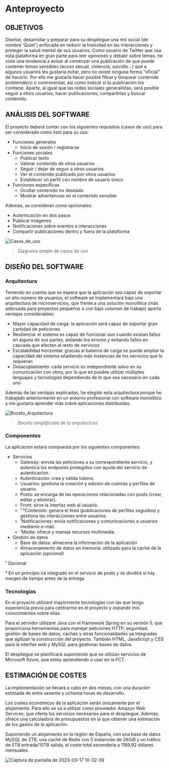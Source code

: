 # Anteproyecto

## OBJETIVOS

Diseñar, desarrollar y preparar para su despliegue una red social (de nombre 'Quiet') enfocada en reducir la toxicidad en las interacciones y proteger la salud mental de sus usuarios. Como usuario de Twitter que usa esta plataforma en gran parte para leer opiniones y debatir sobre temas, he visto una tendencia a avisar al comenzar una publicación de que puede contener temas sensibles (acoso sexual, violencia, suicidio...) que a algunos usuarios les gustaría evitar, pero no existe ninguna forma "oficial" de hacerlo. Por ello me gustaría hacer posible filtrar y bloquear contenido problemático o controversial, así como indicar si tu publicación los contiene. Aparte, al igual que las redes sociales generalistas, será posible seguir a otros usuarios, hacer publicaciones, compartirlas y buscar contenido.

## ANÁLISIS DEL SOFTWARE

El proyecto deberá contar con los siguientes requisitos (casos de uso) para ser considerado como listo para su uso:
- Funciones generales
    - Inicio de sesión / registrarse
- Funciones sociales
    - Publicar texto
    - Valorar contenido de otros usuarios
    - Seguir / dejar de seguir a otros usuarios
    - Ver el contenido publicado por otros usuarios
    - Establecer un perfil con nombre de usuario único
- Funciones específicas
    - Ocultar contenido no deseado
    - Mostrar advertencias en el contenido sensible

Además, se consideran como opcionales:
- Autenticación en dos pasos
- Publicar imágenes
- Notificaciones sobre eventos e interacciones
- Compartir publicaciones dentro y fuera de la plataforma

![Casos_de_uso](https://user-images.githubusercontent.com/25750692/227209464-410c53e3-f42e-44f5-b0c2-0469542f4274.png)

> Diagrama simple de casos de uso

## DISEÑO DEL SOFTWARE

### Arquitectura

Teniendo en cuenta que se espera que la aplicación sea capaz de soportar un alto número de usuarios, el software se implementará bajo una arquitectura de microservicios, que frente a una solución monolítica (más adecuada para proyectos pequeños o con bajo volumen de trabajo) aporta ventajas considerables:
- Mayor capacidad de carga: la aplicación será capaz de soportar gran cantidad de peticiones
- Resiliencia: el sistema es capaz de funcionar aun cuando existan fallos en alguna de sus partes, aislando los errores y evitando fallos en cascada que afecten al resto de servicios
- Escalabilidad horizontal: gracias al balance de carga se puede ampliar la capacidad del sistema añadiendo más instancias de los servicios que lo requieran
- Desacoplamiento: cada servicio es independiente salvo en su comunicación con otros, por lo que es posible utilizar múltiples lenguajes y tecnologías dependiendo de lo que sea necesario en cada uno

Además de las ventajas explicadas, he elegido esta arquitectura porque he trabajado anteriormente en un entorno profesional con software monolítico y me gustaría aprender más sobre aplicaciones distribuidas.

![Boceto_Arquitectura](https://user-images.githubusercontent.com/25750692/224835847-d82f4857-fcf1-438d-888b-1aa5e0ef30ff.png)

> *Boceto simplificado de la arquitectura*

### Componentes

La aplicación estará compuesta por los siguientes componentes:
- Servicios
    - Gateway: enruta las peticiones a su correspondiente servicio, y autentica los endpoints protegidos con ayuda del servicio de autenticación.
    - Autenticación: crea y valida tokens.
    - Usuarios: gestiona la creación y edición de cuentas y perfiles de usuario.
    - Posts: se encarga de las operaciones relacionadas con posts (crear, editar y eliminar).
    - Front: sirve la interfaz web al usuario.
    - ¹ ²Contenido: genera el feed (publicaciones de perfiles seguidos) y gestiona las interacciones entre usuarios.
    - ¹Notificaciones: envía notificaciones y comunicaciones a usuarios mediante e-mail.
    - ¹Media: ofrece y maneja recursos multimedia.
- Gestión de datos
    - Base de datos: almacena la información de la aplicación
    - Almacenamiento de datos en memoria: utilizado para la caché de la aplicación *(opcional)*

¹ Opcional 

² En un principio irá integrado en el servicio de posts y se dividirá si hay margen de tiempo antes de la entrega

### Tecnologías

En el proyecto utilizaré mayormente tecnologías con las que tengo experiencia previa para centrarme en el proyecto y expandir mis conocimientos sobre ellas.

Para el servidor utilizaré Java con el framework Spring en su versión 5, que proporciona herramientas para manejar peticiones HTTP, seguridad, gestión de bases de datos, cachés y otras funcionalidades ya integradas que agilizan la construcción del proyecto. También HTML, JavaScript y CSS para la interfaz web y MySQL para gestionar bases de datos.

El despliegue se planificará suponiendo que se utilizan servicios de Microsoft Azure, que estoy aprendiendo a usar en la FCT.

## ESTIMACIÓN DE COSTES

La implementación se llevará a cabo en dos meses, con una duración estimada de entre sesenta y ochenta horas de desarrollo.

Los costes económicos de la aplicación serán únicamente por el alojamiento. Para ello se va a utilizar como proveedor Amazon Web Services, que oferta los servicios necesarios para el despliegue. Además, ofrece una calculadora de presupuestos en la que obtener una estimación de los gastos de la aplicación.

Suponiendo un alojamiento en la región de España, con una base de datos MySQL de 2TB, una caché de Redis con 5 instancias de 26GiB y un tráfico de 5TB entrada/10TB salida, el coste total ascendería a 1189,92 dólares mensuales.

![Captura de pantalla de 2023-03-17 10-32-39](https://user-images.githubusercontent.com/25750692/225880542-3c009fce-9683-409f-b096-4856315967ed.png)
